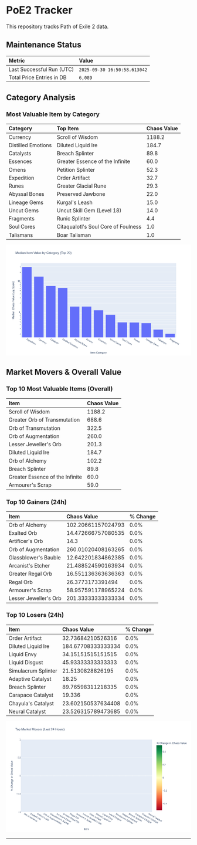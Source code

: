 # PoE2 Tracker

This repository tracks Path of Exile 2 data.

## Maintenance Status

<!-- START_MAINTENANCE -->
| Metric | Value |
|:---|:---|
| Last Successful Run (UTC) | `2025-09-30 16:50:58.613042` |
| Total Price Entries in DB | `6,089` |

<!-- END_MAINTENANCE -->

## Category Analysis

<!-- START_CATEGORY_ANALYSIS -->
### Most Valuable Item by Category
| Category | Top Item | Chaos Value |
| :--- | :--- | :--- |
| Currency | Scroll of Wisdom | 1188.2 |
| Distilled Emotions | Diluted Liquid Ire | 184.7 |
| Catalysts | Breach Splinter | 89.8 |
| Essences | Greater Essence of the Infinite | 60.0 |
| Omens | Petition Splinter | 52.3 |
| Expedition | Order Artifact | 32.7 |
| Runes | Greater Glacial Rune | 29.3 |
| Abyssal Bones | Preserved Jawbone | 22.0 |
| Lineage Gems | Kurgal's Leash | 15.0 |
| Uncut Gems | Uncut Skill Gem (Level 18) | 14.0 |
| Fragments | Runic Splinter | 4.4 |
| Soul Cores | Citaqualotl's Soul Core of Foulness | 1.0 |
| Talismans | Boar Talisman | 1.0 |


![Category Analysis Chart](charts/category_analysis.png)
<!-- END_CATEGORY_ANALYSIS -->

## Market Movers & Overall Value

<!-- START_ANALYSIS -->
### Top 10 Most Valuable Items (Overall)
| Item | Chaos Value |
| :--- | :--- |
| Scroll of Wisdom | 1188.2 |
| Greater Orb of Transmutation | 688.6 |
| Orb of Transmutation | 322.5 |
| Orb of Augmentation | 260.0 |
| Lesser Jeweller's Orb | 201.3 |
| Diluted Liquid Ire | 184.7 |
| Orb of Alchemy | 102.2 |
| Breach Splinter | 89.8 |
| Greater Essence of the Infinite | 60.0 |
| Armourer's Scrap | 59.0 |

### Top 10 Gainers (24h)
| Item | Chaos Value | % Change |
| :--- | :--- | :--- |
| Orb of Alchemy | 102.20661157024793 | 0.0% |
| Exalted Orb | 14.472666757080535 | 0.0% |
| Artificer's Orb | 14.3 | 0.0% |
| Orb of Augmentation | 260.01020408163265 | 0.0% |
| Glassblower's Bauble | 12.642201834862385 | 0.0% |
| Arcanist's Etcher | 21.488524590163934 | 0.0% |
| Greater Regal Orb | 16.551136363636363 | 0.0% |
| Regal Orb | 26.3773173391494 | 0.0% |
| Armourer's Scrap | 58.957591178965224 | 0.0% |
| Lesser Jeweller's Orb | 201.33333333333334 | 0.0% |

### Top 10 Losers (24h)
| Item | Chaos Value | % Change |
| :--- | :--- | :--- |
| Order Artifact | 32.73684210526316 | 0.0% |
| Diluted Liquid Ire | 184.67708333333334 | 0.0% |
| Liquid Envy | 34.15151515151515 | 0.0% |
| Liquid Disgust | 45.93333333333333 | 0.0% |
| Simulacrum Splinter | 21.5130828826195 | 0.0% |
| Adaptive Catalyst | 18.25 | 0.0% |
| Breach Splinter | 89.76598311218335 | 0.0% |
| Carapace Catalyst | 19.336 | 0.0% |
| Chayula's Catalyst | 23.602150537634408 | 0.0% |
| Neural Catalyst | 23.526315789473685 | 0.0% |


![Market Movers Chart](charts/market_movers.png)
<!-- END_ANALYSIS -->

---
